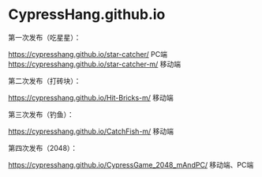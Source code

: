 # CypressHang.github.io 
第一次发布（吃星星）： 

https://cypresshang.github.io/star-catcher/     PC端
https://cypresshang.github.io/star-catcher-m/   移动端

第二次发布（打砖块）：

https://cypresshang.github.io/Hit-Bricks-m/  移动端

第三次发布（钓鱼）：

https://cypresshang.github.io/CatchFish-m/  移动端

第四次发布（2048）：

https://cypresshang.github.io/CypressGame_2048_mAndPC/ 移动端、PC端
